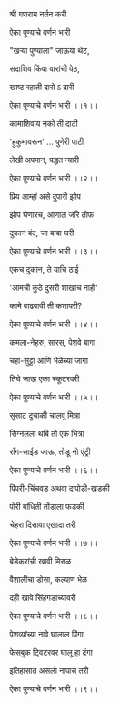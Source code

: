 
श्री गणराय नर्तन करी

ऐका पुण्याचे वर्णन भारी
 

"खऱ्या पुण्याला" जाऊया थेट,

सदाशिव किंवा वारांची पेठ,

खाष्ट रहाती दारो ऽ दारी

ऐका पुण्याचे वर्णन भारी ।।१।।


कामाशिवाय नको ती दाटी

'हुकुमावरून' ... पुणेरी पाटी 

लेखी अपमान, पद्धत न्यारी

ऐका पुण्याचे वर्णन भारी ।।२।।


प्रिय आम्हां असे दुपारी झोप

झोप घेणारच, आणाल जरि तोफ

दुकान बंद, जा बाबा घरी

ऐका पुण्याचे वर्णन भारी ।।३।।


एकच दुकान, ते याचि ठाई

'आमची कुठे दुसरी शाखाच नाही'

कामे वाढवावी ती कशापरी?

ऐका पुण्याचे वर्णन भारी ।।४।।
 

कमला-नेहरु, सारस, पेशवे बागा

चहा-सुट्टा आणि भेळेच्या जागा

तिघे जाऊ एका स्कूटरवरी

ऐका पुण्याचे वर्णन भारी ।।५।।
 

सुसाट दुचाकी चालवू मित्रा

सिग्नलला थांबे तो एक भित्रा

राँग-साईड जाऊ, तोडू नो एंट्री

ऐका पुण्याचे वर्णन भारी ।।६।।


पिंपरी-चिंचवड अथवा दापोडी-खडकी

पोरी बांधिती तोंडाला फडकी

चेहरा दिसावा एखादा तरी

ऐका पुण्याचे वर्णन भारी ।।७।।
 

बेडेकरांची खावी मिसळ

वैशालीचा डोसा, कल्याण भेळ

दही खावे सिंहगडाच्यावरी

ऐका पुण्याचे वर्णन भारी ।।८।।
 

पेशव्यांच्या नावे घालाल पिंगा

फेसबुक ट्विटरवर घालू हा दंगा

इतिहासात असलो नापास तरी

ऐका पुण्याचे वर्णन भारी ।।९।।
